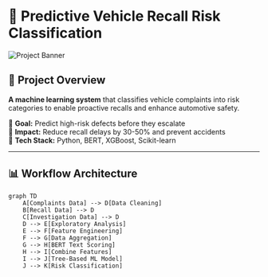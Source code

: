 # 🚗 Predictive Vehicle Recall Risk Classification

![Project Banner](https://via.placeholder.com/1200x400/2D3748/FFFFFF?text=Vehicle+Recall+Prediction+System)

## 📌 Project Overview
**A machine learning system** that classifies vehicle complaints into risk categories to enable proactive recalls and enhance automotive safety.

🔹 **Goal:** Predict high-risk defects before they escalate  
🔹 **Impact:** Reduce recall delays by 30-50% and prevent accidents  
🔹 **Tech Stack:** Python, BERT, XGBoost, Scikit-learn  

---

## 📊 Workflow Architecture

```mermaid
graph TD
    A[Complaints Data] --> D[Data Cleaning]
    B[Recall Data] --> D
    C[Investigation Data] --> D
    D --> E[Exploratory Analysis]
    E --> F[Feature Engineering]
    F --> G[Data Aggregation]
    G --> H[BERT Text Scoring]
    H --> I[Combine Features]
    I --> J[Tree-Based ML Model]
    J --> K[Risk Classification]
    
